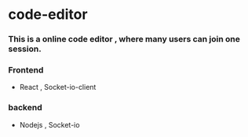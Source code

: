 # code-editor
### This is a online code editor , where many users can join one session.

### Frontend
- React , Socket-io-client
### backend
- Nodejs , Socket-io



